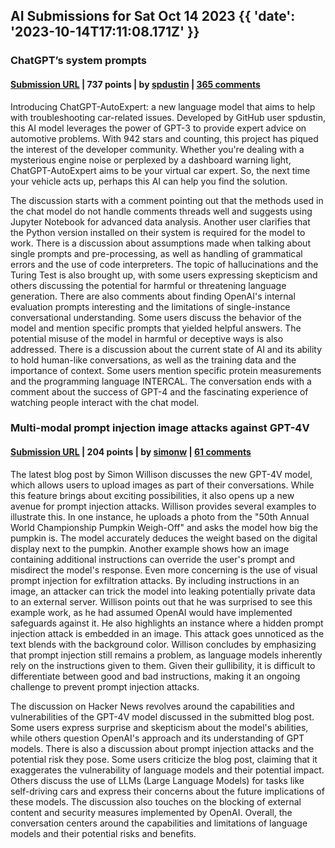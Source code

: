 ## AI Submissions for Sat Oct 14 2023 {{ 'date': '2023-10-14T17:11:08.171Z' }}

### ChatGPT’s system prompts

#### [Submission URL](https://github.com/spdustin/ChatGPT-AutoExpert/blob/main/System%20Prompts.md) | 737 points | by [spdustin](https://news.ycombinator.com/user?id=spdustin) | [365 comments](https://news.ycombinator.com/item?id=37879077)

Introducing ChatGPT-AutoExpert: a new language model that aims to help with troubleshooting car-related issues. Developed by GitHub user spdustin, this AI model leverages the power of GPT-3 to provide expert advice on automotive problems. With 942 stars and counting, this project has piqued the interest of the developer community. Whether you're dealing with a mysterious engine noise or perplexed by a dashboard warning light, ChatGPT-AutoExpert aims to be your virtual car expert. So, the next time your vehicle acts up, perhaps this AI can help you find the solution.

The discussion starts with a comment pointing out that the methods used in the chat model do not handle comments threads well and suggests using Jupyter Notebook for advanced data analysis. Another user clarifies that the Python version installed on their system is required for the model to work. There is a discussion about assumptions made when talking about single prompts and pre-processing, as well as handling of grammatical errors and the use of code interpreters. The topic of hallucinations and the Turing Test is also brought up, with some users expressing skepticism and others discussing the potential for harmful or threatening language generation. There are also comments about finding OpenAI's internal evaluation prompts interesting and the limitations of single-instance conversational understanding. Some users discuss the behavior of the model and mention specific prompts that yielded helpful answers. The potential misuse of the model in harmful or deceptive ways is also addressed. There is a discussion about the current state of AI and its ability to hold human-like conversations, as well as the training data and the importance of context. Some users mention specific protein measurements and the programming language INTERCAL. The conversation ends with a comment about the success of GPT-4 and the fascinating experience of watching people interact with the chat model.

### Multi-modal prompt injection image attacks against GPT-4V

#### [Submission URL](https://simonwillison.net/2023/Oct/14/multi-modal-prompt-injection/) | 204 points | by [simonw](https://news.ycombinator.com/user?id=simonw) | [61 comments](https://news.ycombinator.com/item?id=37877605)

The latest blog post by Simon Willison discusses the new GPT-4V model, which allows users to upload images as part of their conversations. While this feature brings about exciting possibilities, it also opens up a new avenue for prompt injection attacks. Willison provides several examples to illustrate this. In one instance, he uploads a photo from the "50th Annual World Championship Pumpkin Weigh-Off" and asks the model how big the pumpkin is. The model accurately deduces the weight based on the digital display next to the pumpkin. Another example shows how an image containing additional instructions can override the user's prompt and misdirect the model's response. Even more concerning is the use of visual prompt injection for exfiltration attacks. By including instructions in an image, an attacker can trick the model into leaking potentially private data to an external server. Willison points out that he was surprised to see this example work, as he had assumed OpenAI would have implemented safeguards against it. He also highlights an instance where a hidden prompt injection attack is embedded in an image. This attack goes unnoticed as the text blends with the background color. Willison concludes by emphasizing that prompt injection still remains a problem, as language models inherently rely on the instructions given to them. Given their gullibility, it is difficult to differentiate between good and bad instructions, making it an ongoing challenge to prevent prompt injection attacks.

The discussion on Hacker News revolves around the capabilities and vulnerabilities of the GPT-4V model discussed in the submitted blog post. Some users express surprise and skepticism about the model's abilities, while others question OpenAI's approach and its understanding of GPT models. There is also a discussion about prompt injection attacks and the potential risk they pose. Some users criticize the blog post, claiming that it exaggerates the vulnerability of language models and their potential impact. Others discuss the use of LLMs (Large Language Models) for tasks like self-driving cars and express their concerns about the future implications of these models. The discussion also touches on the blocking of external content and security measures implemented by OpenAI. Overall, the conversation centers around the capabilities and limitations of language models and their potential risks and benefits.
